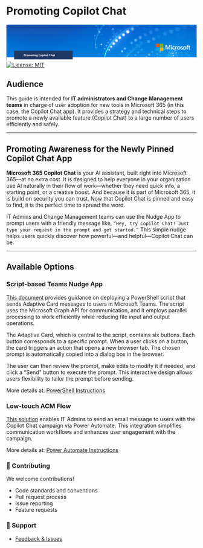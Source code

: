 # Promoting Copilot Chat

![](images/logo2.png)
[![License: MIT](https://img.shields.io/badge/License-MIT-yellow.svg)](https://opensource.org/licenses/MIT)
## Audience

This guide is intended for **IT administrators and Change Management teams** in charge of user adoption for new tools in Microsoft 365 (in this case, the Copilot Chat app). It provides a strategy and technical steps to promote a newly available feature (Copilot Chat) to a large number of users efficiently and safely.

---
## Promoting Awareness for the Newly Pinned Copilot Chat App

**Microsoft 365 Copilot Chat** is your AI assistant, built right into Microsoft 365—at no extra cost. It is designed to help everyone in your organization use AI naturally in their flow of work—whether they need quick info, a starting point, or a creative boost. And because it is part of Microsoft 365, it is build on security you can trust.
Now that Copilot Chat is pinned and easy to find, it is the perfect time to spread the word.

IT Admins and Change Management teams can use the Nudge App to prompt users with a friendly message like, `“Hey, try Copilot Chat! Just type your request in the prompt and get started.”` This simple nudge helps users quickly discover how powerful—and helpful—Copilot Chat can be.

---
## Available Options



### Script-based Teams Nudge App
[This document](https://github.com/luishdemetrio/copilot_chat_promotion/blob/main/instructions/PowerShell%20Promoting%20Copilot%20Chat%20on%20Teams.pdf) provides guidance on deploying a PowerShell script that sends Adaptive Card messages to users in Microsoft Teams. The script uses the Microsoft Graph API for 
communication, and it employs parallel processing to work efficiently while reducing file input and output operations. 

The Adaptive Card, which is central to the script, contains six buttons. Each button corresponds to a specific prompt. When a user clicks on a button, the card triggers an action that opens a new browser tab. The chosen prompt is automatically copied into a dialog box in the browser. 

The user can then review the prompt, make edits to modify it if needed, and click a "Send" button to execute the prompt. This interactive design allows users flexibility to tailor the prompt before sending. 

More details at: [PowerShell Instructions](https://github.com/luishdemetrio/copilot_chat_promotion/blob/main/instructions/PowerShell%20Promoting%20Copilot%20Chat%20on%20Teams.pdf)


### Low-touch ACM Flow

[This solution](https://github.com/luishdemetrio/copilot_chat_promotion/blob/main/instructions/Power%20Automate%20Promoting%20Copilot%20Chat%20on%20Outlook.pdf) enables IT Admins to send an email message to users with the Copilot Chat campaign via Power Automate. This integration simplifies communication workflows and enhances user engagement with the campaign.

More details at: [Power Automate Instructions](https://github.com/luishdemetrio/copilot_chat_promotion/blob/main/instructions/Power%20Automate%20Promoting%20Copilot%20Chat%20on%20Outlook.pdf)

### 🤝 Contributing

We welcome contributions! 

- Code standards and conventions
- Pull request process
- Issue reporting
- Feature requests


### 🙋 Support

- [Feedback & Issues](https://github.com/luishdemetrio/copilot_chat_promotion/issues)